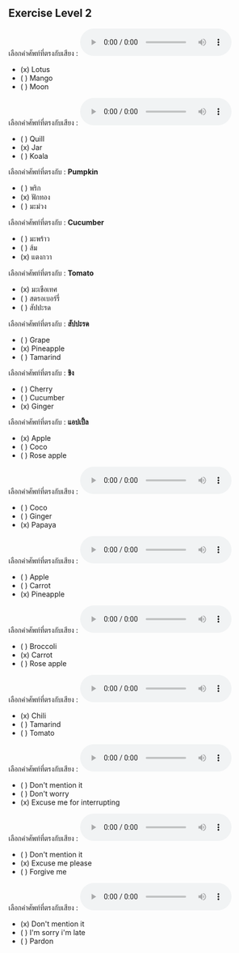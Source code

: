 ## Exercise Level 2

เลือกคำศัพท์ที่ตรงกับเสียง :  ![](/media/audio/lotus.mp3) 
 - (x) Lotus
 - ( ) Mango
 - ( ) Moon


เลือกคำศัพท์ที่ตรงกับเสียง :  ![](/media/audio/jar.mp3) 
 - ( ) Quill
 - (x) Jar
 - ( ) Koala


 เลือกคำศัพท์ที่ตรงกับ : **Pumpkin**
 - ( ) พริก
 - (x) ฟักทอง
 - ( ) มะม่วง

 เลือกคำศัพท์ที่ตรงกับ : **Cucumber**
 - ( ) มะพร้าว
 - ( ) ส้ม
 - (x) แตงกวา

 เลือกคำศัพท์ที่ตรงกับ : **Tomato**
 - (x)  มะเขือเทศ
 - ( ) สตรอเบอร์รี่
 - ( ) สัปปะรด

 เลือกคำศัพท์ที่ตรงกับ : **สัปปะรด**
 - ( ) Grape
 - (x) Pineapple
 - ( ) Tamarind

 เลือกคำศัพท์ที่ตรงกับ : **ขิง**
 - ( ) Cherry
 - ( ) Cucumber
 - (x) Ginger

 เลือกคำศัพท์ที่ตรงกับ : **แอปเปิ้ล**
 - (x) Apple
 - ( ) Coco
 - ( ) Rose apple

เลือกคำศัพท์ที่ตรงกับเสียง :  ![](/media/audio/papaya.mp3) 
 - ( ) Coco
 - ( ) Ginger
 - (x) Papaya


เลือกคำศัพท์ที่ตรงกับเสียง :  ![](/media/audio/pineapple.mp3) 
 - ( ) Apple
 - ( ) Carrot
 - (x) Pineapple


เลือกคำศัพท์ที่ตรงกับเสียง :  ![](/media/audio/carrot.mp3) 
 - ( ) Broccoli
 - (x) Carrot
 - ( ) Rose apple


เลือกคำศัพท์ที่ตรงกับเสียง :  ![](/media/audio/chili.mp3) 
 - (x) Chili
 - ( ) Tamarind
 - ( ) Tomato


เลือกคำศัพท์ที่ตรงกับเสียง :  ![](/media/audio/Excuse&#x20;me&#x20;for&#x20;interrupting.mp3) 
 - ( ) Don't mention it
 - ( ) Don't worry
 - (x) Excuse me for interrupting


เลือกคำศัพท์ที่ตรงกับเสียง :  ![](/media/audio/Excuse&#x20;me&#x20;please.mp3) 
 - ( ) Don't mention it
 - (x) Excuse me please
 - ( ) Forgive me


เลือกคำศัพท์ที่ตรงกับเสียง :  ![](/media/audio/Don't&#x20;mention&#x20;it.mp3) 
 - (x) Don't mention it
 - ( ) I'm sorry i'm late
 - ( ) Pardon

